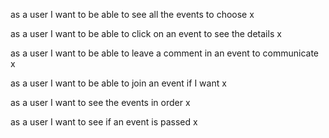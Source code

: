as a user I want to be able to see all the events to choose x

as a user I want to be able to click on an event to see the details x

as a user I want to be able to leave a comment in an event to communicate x

as a user I want to be able to join an event if I want x

as a user I want to see the events in order x

as a user I want to see if an event is passed x
